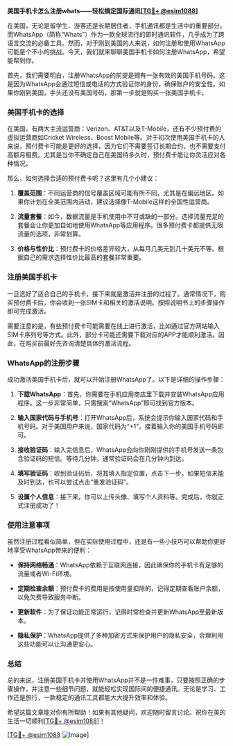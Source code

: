 **美国手机卡怎么注册whats——轻松搞定国际通讯[[TG💪+ @esim1088](https://t.me/s/esim1088)]**

在美国，无论是留学生、游客还是长期居住者，手机通讯都是生活中的重要部分。而WhatsApp（简称“Whats”）作为一款全球流行的即时通讯软件，几乎成为了跨语言交流的必备工具。然而，对于刚到美国的人来说，如何注册和使用WhatsApp可能是个不小的挑战。今天，我们就来聊聊美国手机卡如何注册WhatsApp，希望能帮到你。

首先，我们需要明白，注册WhatsApp的前提是拥有一张有效的美国手机号码。这是因为WhatsApp会通过短信或电话的方式验证你的身份，确保账户的安全性。如果你刚到美国，手头还没有美国号码，那第一步就是购买一张美国手机卡。

### 美国手机卡的选择

在美国，有两大主流运营商：Verizon、AT&T以及T-Mobile，还有不少预付费的虚拟运营商如Cricket Wireless、Boost Mobile等。对于初次使用美国手机卡的人来说，预付费卡可能是更好的选择，因为它们不需要签订长期合约，也不需要支付高额月租费。尤其是当你不确定自己在美国待多久时，预付费卡能让你灵活应对各种情况。

那么，如何选择合适的预付费卡呢？这里有几个小建议：

1. **覆盖范围**：不同运营商的信号覆盖区域可能有所不同，尤其是在偏远地区。如果你计划在全美范围内活动，建议选择像T-Mobile这样的全国性运营商。
   
2. **流量套餐**：如今，数据流量是手机使用中不可或缺的一部分。选择流量充足的套餐会让你更加自如地使用WhatsApp等应用程序。很多预付费卡都提供无限流量的选项，非常划算。

3. **价格与性价比**：预付费卡的价格差异较大，从每月几美元到几十美元不等。根据自己的需求选择性价比最高的套餐非常重要。

### 注册美国手机卡

一旦选好了适合自己的手机卡，接下来就是激活并注册的过程了。通常情况下，购买预付费卡后，你会收到一张SIM卡和相关的激活说明。按照说明书上的步骤操作即可完成激活。

需要注意的是，有些预付费卡可能需要在线上进行激活，比如通过官方网站输入SIM卡序列号等方式。此外，部分卡可能还需要下载对应的APP才能顺利激活。因此，在购买前最好先咨询清楚具体的激活流程。

### WhatsApp的注册步骤

成功激活美国手机卡后，就可以开始注册WhatsApp了。以下是详细的操作步骤：

1. **下载WhatsApp**：首先，你需要在手机应用商店里下载并安装WhatsApp应用程序。这一步非常简单，只需搜索“WhatsApp”即可找到官方版本。

2. **输入国家代码与手机号**：打开WhatsApp后，系统会提示你输入国家代码和手机号码。对于美国用户来说，国家代码为“+1”，接着输入你的美国手机号码即可。

3. **接收验证码**：输入完信息后，WhatsApp会向你刚刚提供的手机号发送一条包含验证码的短信。等待几分钟，通常验证码会在几分钟内到达。

4. **填写验证码**：收到验证码后，将其填入指定位置，点击下一步。如果短信未能及时到达，也可以尝试点击“重发验证码”。

5. **设置个人信息**：接下来，你可以上传头像、填写个人资料等。完成后，你就正式注册成功了！

### 使用注意事项

虽然注册过程看似简单，但在实际使用过程中，还是有一些小技巧可以帮助你更好地享受WhatsApp带来的便利：

- **保持网络畅通**：WhatsApp依赖于互联网连接，因此确保你的手机卡有足够的流量或者Wi-Fi环境。
  
- **定期检查余额**：预付费卡的费用是按使用量扣除的，记得定期查看账户余额，以免欠费导致服务中断。

- **更新软件**：为了保证功能正常运行，记得时常检查并更新WhatsApp至最新版本。

- **隐私保护**：WhatsApp提供了多种加密方式来保护用户的隐私安全，合理利用这些功能可以让沟通更安心。

### 总结

总的来说，注册美国手机卡并使用WhatsApp并不是一件难事，只要按照正确的步骤操作，并注意一些细节问题，就能轻松实现国际间的便捷通讯。无论是学习、工作还是旅行，一款稳定的通讯工具都能大大提升效率和体验。

希望这篇文章能对你有所帮助！如果有其他疑问，欢迎随时留言讨论。祝你在美的生活一切顺利[[TG💪+ @esim1088](https://t.me/s/esim1088)]！

[[TG💪+ @esim1088](https://t.me/s/esim1088) ![Image](https://i.postimg.cc/4NQfJmqS/Snipaste-2025-05-13-00-14-12.png)]